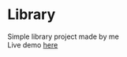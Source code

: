 # Library
Simple library project made by me</br>
Live demo <a href="https://incandescent-beijinho-004cb2.netlify.app/">here</a>
